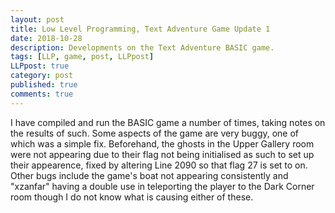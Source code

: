 ```yaml
---
layout: post
title: Low Level Programming, Text Adventure Game Update 1
date: 2018-10-28
description: Developments on the Text Adventure BASIC game.
tags: [LLP, game, post, LLPpost]
LLPpost: true
category: post
published: true
comments: true
---
```

I have compiled and run the BASIC game a number of times, taking notes on the results of such. Some aspects of the game are very buggy, one of which was a simple fix. Beforehand, the ghosts in the Upper Gallery room were not appearing due to their flag not being initialised as such to set up their appearence, fixed by altering Line 2090 so that flag 27 is set to on. Other bugs include the game's boat not appearing consistently and "xzanfar" having a double use in teleporting the player to the Dark Corner room though I do not know what is causing either of these.
